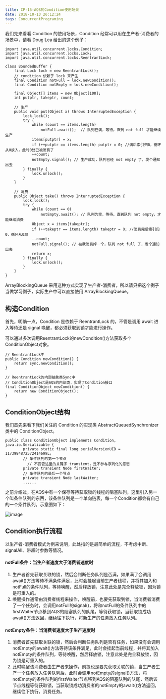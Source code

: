 ```yaml
---
title: CP-15-AQS的Condition使用场景
date: 2018-10-13 20:12:24
tags: ConcurrentPrograming
---
```


我们先来看看 Condition 的使用场景，Condition 经常可以用在生产者-消费者的场景中，请看 Doug Lea 给出的这个例子：
```
import java.util.concurrent.locks.Condition;
import java.util.concurrent.locks.Lock;
import java.util.concurrent.locks.ReentrantLock;

class BoundedBuffer {
    final Lock lock = new ReentrantLock();
    // condition 依赖于 lock 来产生
    final Condition notFull = lock.newCondition();
    final Condition notEmpty = lock.newCondition();

    final Object[] items = new Object[100];
    int putptr, takeptr, count;

    // 生产
    public void put(Object x) throws InterruptedException {
        lock.lock();
        try {
            while (count == items.length)
                notFull.await();  // 队列已满，等待，直到 not full 才能继续生产
            items[putptr] = x;
            if (++putptr == items.length) putptr = 0; //满后索引归0，循环从0放入，此时0处已被消费了
            ++count;
            notEmpty.signal(); // 生产成功，队列已经 not empty 了，发个通知出去
        } finally {
            lock.unlock();
        }
    }

    // 消费
    public Object take() throws InterruptedException {
        lock.lock();
        try {
            while (count == 0)
                notEmpty.await(); // 队列为空，等待，直到队列 not empty，才能继续消费
            Object x = items[takeptr];
            if (++takeptr == items.length) takeptr = 0; //消费完后索引归0，循环从0取
            --count;
            notFull.signal(); // 被我消费掉一个，队列 not full 了，发个通知出去
            return x;
        } finally {
            lock.unlock();
        }
    }
}
```
ArrayBlockingQueue 采用这种方式实现了生产者-消费者，所以请只把这个例子当做学习例子，实际生产中可以直接使用 ArrayBlockingQueue。

## 构造Condition
首先，明确一点，Condition 是依赖于 ReentrantLock 的，不管是调用 await 进入等待还是 signal 唤醒，都必须获取到锁才能进行操作。

可以通过多次调用ReentrantLock的newCondition()方法获取多个ConditionObject对象。

```
// ReentrantLock中
public Condition newCondition() {
    return sync.newCondition();
}
    
// ReentrantLock的内部抽象类Sync中
// ConditionObject是AQS的内部类，实现了Condition接口
final ConditionObject newCondition() {
    return new ConditionObject();
}
```

## ConditionObject结构
我们首先来看下我们关注的 Condition 的实现类 AbstractQueuedSynchronizer 类中的 ConditionObject。

```
public class ConditionObject implements Condition, java.io.Serializable {
        private static final long serialVersionUID = 1173984872572414699L;
        // 条件队列的第一个节点
          // 不要管这里的关键字 transient，是不参与序列化的意思
        private transient Node firstWaiter;
        // 条件队列的最后一个节点
        private transient Node lastWaiter;
        ......
```

之前介绍过，在AQS中有一个保存等待获取锁的线程的阻塞队列，这里引入另一个叫条件队列的东西，该条件队列是一个单向链表，每一个Condition都会有自己的一个条件队列。示意图如下：

![image](https://note.youdao.com/yws/api/personal/file/FEF7FAB1303842A9BD96D4BEF4D363CB?method=download&shareKey=762519de857b8731945055d9d89d4435)

## Condition执行流程
以生产者-消费者模式为例来说明，此处指的是最简单的流程，不考虑中断、signalAll、带超时参数等情况。

#### notFull条件：当生产者速度大于消费者速度时
1. 生产者首先获取关联的锁，然后会判断任务队列是否满，如果满了会调用await()方法等待不满条件满足，此时会挂起当前生产者线程，并将其加入和notFull的条件队列，等待唤醒，然后释放锁，注意此处是完全释放锁，因为锁是可重入的。
2. 唤醒操作通常由消费者线程来操作，唤醒前，也要先获取到锁，当消费者消费了一个任务时，会调用notFull的signal()，将和notFull的条件队列中的firstWaiter节点移到AQS的阻塞队列的队尾，等待获取锁，当获取锁成功await()方法返回，继续往下执行，将新生产的任务放入任务队列。

#### notEmpty条件：当消费者速度大于生产速度时
1. 消费者首先获取关联的锁，然后会判断任务队列是否有任务，如果没有会调用notEmpty的await()方法等待该条件满足，此时会挂起当前线程，并将其加入notEmpty的条件队列，等待唤醒，然后释放锁，注意此处是完全释放锁，因为锁是可重入的。
2. 此时唤醒该消费者由生产者来操作，前提也是要先获取关联的锁，当生产者生产一个任务放入任务队列后，此时会调用notEmpty的signal()方法，将notEmpty的条件队列的firstWaiter节点移到AQS的阻塞队列的队尾，然后该节点线程等待获取锁，当获取锁成功消费者的notEmpty的await()方法返回，继续往下执行，消费任务。